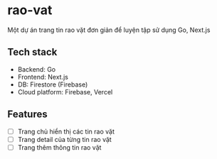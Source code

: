 # rao-vat

Một dự án trang tin rao vặt đơn giản để luyện tập sử dụng Go, Next.js

## Tech stack

- Backend: Go
- Frontend: Next.js
- DB: Firestore (Firebase)
- Cloud platform: Firebase, Vercel

## Features

- [ ] Trang chủ hiển thị các tin rao vặt
- [ ] Trang detail của từng tin rao vặt
- [ ] Trang thêm thông tin rao vặt
